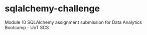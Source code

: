 # sqlalchemy-challenge
Module 10 SQLAlchemy assignment submission for Data Analytics Bootcamp - UoT SCS
